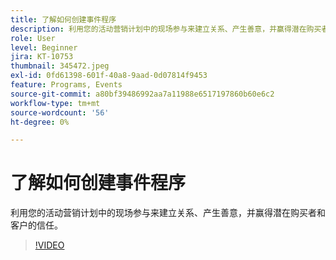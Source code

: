 ```yaml
---
title: 了解如何创建事件程序
description: 利用您的活动营销计划中的现场参与来建立关系、产生善意，并赢得潜在购买者和客户的信任。
role: User
level: Beginner
jira: KT-10753
thumbnail: 345472.jpeg
exl-id: 0fd61398-601f-40a8-9aad-0d07814f9453
feature: Programs, Events
source-git-commit: a80bf39486992aa7a11988e6517197860b60e6c2
workflow-type: tm+mt
source-wordcount: '56'
ht-degree: 0%

---
```


# 了解如何创建事件程序

利用您的活动营销计划中的现场参与来建立关系、产生善意，并赢得潜在购买者和客户的信任。

>[!VIDEO](https://video.tv.adobe.com/v/345472/?quality=12&learn=on)

